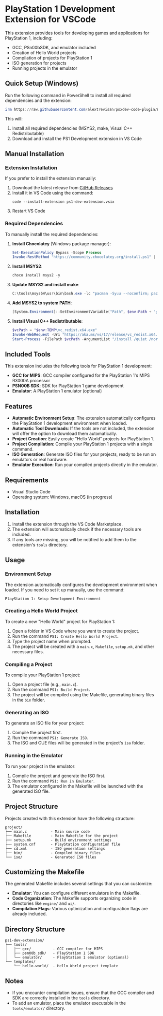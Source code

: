 # PlayStation 1 Development Extension for VSCode

This extension provides tools for developing games and applications for PlayStation 1, including:

- GCC, PSn00bSDK, and emulator included
- Creation of Hello World projects
- Compilation of projects for PlayStation 1
- ISO generation for projects
- Running projects in the emulator

## Quick Setup (Windows)

Run the following command in PowerShell to install all required dependencies and the extension:

```powershell
irm https://raw.githubusercontent.com/alextrevisan/psxdev-code-plugin/master/setup-ps1dev.ps1 | iex
```

This will:
1. Install all required dependencies (MSYS2, make, Visual C++ Redistributable)
2. Download and install the PS1 Development extension in VS Code

## Manual Installation

### Extension Installation

If you prefer to install the extension manually:

1. Download the latest release from [GitHub Releases](https://github.com/alextrevisan/psxdev-code-plugin/releases/latest/download/ps1-dev-extension.vsix)
2. Install it in VS Code using the command:
   ```
   code --install-extension ps1-dev-extension.vsix
   ```
3. Restart VS Code

### Required Dependencies

To manually install the required dependencies:

1. **Install Chocolatey** (Windows package manager):
   ```powershell
   Set-ExecutionPolicy Bypass -Scope Process
   Invoke-RestMethod "https://community.chocolatey.org/install.ps1" | Invoke-Expression
   ```

2. **Install MSYS2**:
   ```powershell
   choco install msys2 -y
   ```

3. **Update MSYS2 and install make**:
   ```powershell
   C:\tools\msys64\usr\bin\bash.exe -lc "pacman -Syuu --noconfirm; pacman -S --noconfirm make"
   ```

4. **Add MSYS2 to system PATH**:
   ```powershell
   [System.Environment]::SetEnvironmentVariable("Path", $env:Path + ";C:\tools\msys64\usr\bin", [System.EnvironmentVariableTarget]::Machine)
   ```

5. **Install Visual C++ Redistributable**:
   ```powershell
   $vcPath = "$env:TEMP\vc_redist.x64.exe"
   Invoke-WebRequest -Uri "https://aka.ms/vs/17/release/vc_redist.x64.exe" -OutFile $vcPath
   Start-Process -FilePath $vcPath -ArgumentList "/install /quiet /norestart" -Wait
   ```

## Included Tools

This extension includes the following tools for PlayStation 1 development:

- **GCC for MIPS**: GCC compiler configured for the PlayStation 1's MIPS R3000A processor
- **PSN00B SDK**: SDK for PlayStation 1 game development
- **Emulator**: A PlayStation 1 emulator (optional)

## Features

- **Automatic Environment Setup**: The extension automatically configures the PlayStation 1 development environment when loaded.
- **Automatic Tool Downloads**: If the tools are not included, the extension will offer the option to download them automatically.
- **Project Creation**: Easily create "Hello World" projects for PlayStation 1.
- **Project Compilation**: Compile your PlayStation 1 projects with a single command.
- **ISO Generation**: Generate ISO files for your projects, ready to be run on emulators or real hardware.
- **Emulator Execution**: Run your compiled projects directly in the emulator.

## Requirements

- Visual Studio Code
- Operating system: Windows, macOS (in progress)

## Installation

1. Install the extension through the VS Code Marketplace.
2. The extension will automatically check if the necessary tools are included.
3. If any tools are missing, you will be notified to add them to the extension's `tools` directory.

## Usage

### Environment Setup

The extension automatically configures the development environment when loaded. If you need to set it up manually, use the command:

```
PlayStation 1: Setup Development Environment
```

### Creating a Hello World Project

To create a new "Hello World" project for PlayStation 1:

1. Open a folder in VS Code where you want to create the project.
2. Run the command `PS1: Create Hello World Project`.
3. Type the project name when prompted.
4. The project will be created with a `main.c`, `Makefile`, `setup.mk`, and other necessary files.

### Compiling a Project

To compile your PlayStation 1 project:

1. Open a project file (e.g., `main.c`).
2. Run the command `PS1: Build Project`.
3. The project will be compiled using the Makefile, generating binary files in the `bin` folder.

### Generating an ISO

To generate an ISO file for your project:

1. Compile the project first.
2. Run the command `PS1: Generate ISO`.
3. The ISO and CUE files will be generated in the project's `iso` folder.

### Running in the Emulator

To run your project in the emulator:

1. Compile the project and generate the ISO first.
2. Run the command `PS1: Run in Emulator`.
3. The emulator configured in the Makefile will be launched with the generated ISO file.

## Project Structure

Projects created with this extension have the following structure:

```
project/
├── main.c           - Main source code
├── Makefile         - Main Makefile for the project
├── setup.mk         - Build environment settings
├── system.cnf       - PlayStation configuration file
├── cd.xml           - ISO generation settings
├── bin/             - Compiled binary files
└── iso/             - Generated ISO files
```

## Customizing the Makefile

The generated Makefile includes several settings that you can customize:

- **Emulator**: You can configure different emulators in the Makefile.
- **Code Organization**: The Makefile supports organizing code in directories like `engine/` and `ui/`.
- **Compilation Flags**: Various optimization and configuration flags are already included.

## Directory Structure

```
ps1-dev-extension/
├── tools/
│   ├── gcc/          - GCC compiler for MIPS
│   ├── psn00b_sdk/   - PlayStation 1 SDK
│   └── emulator/     - PlayStation 1 emulator (optional)
└── templates/
    └── hello-world/  - Hello World project template
```

## Notes

- If you encounter compilation issues, ensure that the GCC compiler and SDK are correctly installed in the `tools` directory.
- To add an emulator, place the emulator executable in the `tools/emulator/` directory.

